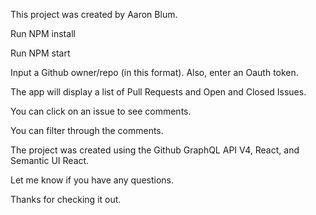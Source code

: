 This project was created by Aaron Blum.

Run NPM install

Run NPM start

Input a Github owner/repo (in this format). Also, enter an Oauth token. 

The app will display a list of Pull Requests and Open and Closed Issues.

You can click on an issue to see comments.

You can filter through the comments.

The project was created using the Github GraphQL API V4, React, and Semantic UI React.

Let me know if you have any questions.

Thanks for checking it out.